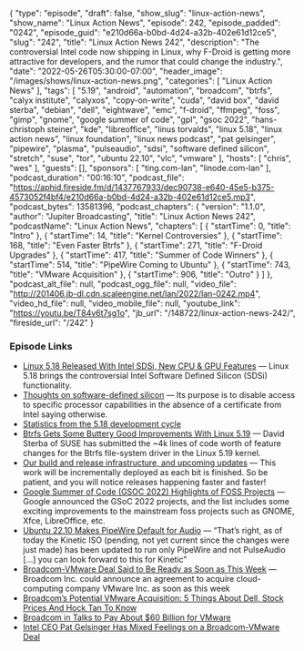 {
  "type": "episode",
  "draft": false,
  "show_slug": "linux-action-news",
  "show_name": "Linux Action News",
  "episode": 242,
  "episode_padded": "0242",
  "episode_guid": "e210d66a-b0bd-4d24-a32b-402e61d12ce5",
  "slug": "242",
  "title": "Linux Action News 242",
  "description": "The controversial Intel code now shipping in Linux, why F-Droid is getting more attractive for developers, and the rumor that could change the industry.",
  "date": "2022-05-26T05:30:00-07:00",
  "header_image": "/images/shows/linux-action-news.png",
  "categories": [
    "Linux Action News"
  ],
  "tags": [
    "5.19",
    "android",
    "automation",
    "broadcom",
    "btrfs",
    "calyx institute",
    "calyxos",
    "copy-on-write",
    "cuda",
    "david box",
    "david sterba",
    "debian",
    "dell",
    "eightwave",
    "emc",
    "f-droid",
    "ffmpeg",
    "foss",
    "gimp",
    "gnome",
    "google summer of code",
    "gpl",
    "gsoc 2022",
    "hans-christoph steiner",
    "kde",
    "libreoffice",
    "linus torvalds",
    "linux 5.18",
    "linux action news",
    "linux foundation",
    "linux news podcast",
    "pat gelsinger",
    "pipewire",
    "plasma",
    "pulseaudio",
    "sdsi",
    "software defined silicon",
    "stretch",
    "suse",
    "tor",
    "ubuntu 22.10",
    "vlc",
    "vmware"
  ],
  "hosts": [
    "chris",
    "wes"
  ],
  "guests": [],
  "sponsors": [
    "ting.com-lan",
    "linode.com-lan"
  ],
  "podcast_duration": "00:16:10",
  "podcast_file": "https://aphid.fireside.fm/d/1437767933/dec90738-e640-45e5-b375-4573052f4bf4/e210d66a-b0bd-4d24-a32b-402e61d12ce5.mp3",
  "podcast_bytes": 13581396,
  "podcast_chapters": {
    "version": "1.1.0",
    "author": "Jupiter Broadcasting",
    "title": "Linux Action News 242",
    "podcastName": "Linux Action News",
    "chapters": [
      {
        "startTime": 0,
        "title": "Intro"
      },
      {
        "startTime": 14,
        "title": "Kernel Controversies"
      },
      {
        "startTime": 168,
        "title": "Even Faster Btrfs"
      },
      {
        "startTime": 271,
        "title": "F-Droid Upgrades"
      },
      {
        "startTime": 417,
        "title": "Summer of Code Winners"
      },
      {
        "startTime": 514,
        "title": "PipeWire Coming to Ubuntu"
      },
      {
        "startTime": 743,
        "title": "VMware Acquisition"
      },
      {
        "startTime": 906,
        "title": "Outro"
      }
    ]
  },
  "podcast_alt_file": null,
  "podcast_ogg_file": null,
  "video_file": "http://201406.jb-dl.cdn.scaleengine.net/lan/2022/lan-0242.mp4",
  "video_hd_file": null,
  "video_mobile_file": null,
  "youtube_link": "https://youtu.be/T84v6t7sg1o",
  "jb_url": "/148722/linux-action-news-242/",
  "fireside_url": "/242"
}


### Episode Links

  * [Linux 5.18 Released With Intel SDSi, New CPU & GPU Features](https://www.phoronix.com/scan.php?page=news_item&px=Linux-5.18-Released "Linux 5.18 Released With Intel SDSi, New CPU & GPU Features") — Linux 5.18 brings the controversial Intel Software Defined Silicon (SDSi) functionality.
  * [Thoughts on software-defined silicon](https://lwn.net/Articles/884876/ "Thoughts on software-defined silicon") — Its purpose is to disable access to specific processor capabilities in the absence of a certificate from Intel saying otherwise.
  * [Statistics from the 5.18 development cycle](https://lwn.net/Articles/895800/ "Statistics from the 5.18 development cycle")
  * [Btrfs Gets Some Buttery Good Improvements With Linux 5.19](https://www.phoronix.com/scan.php?page=news_item&px=Btrfs-Linux-5.19-Changes "Btrfs Gets Some Buttery Good Improvements With Linux 5.19") — David Sterba of SUSE has submitted the ~4k lines of code worth of feature changes for the Btrfs file-system driver in the Linux 5.19 kernel.
  * [Our build and release infrastructure, and upcoming updates](https://f-droid.org/2022/05/24/buildserver-overhaul-sponsored-by-calyx-institute.html "Our build and release infrastructure, and upcoming updates") — This work will be incrementally deployed as each bit is finished. So be patient, and you will notice releases happening faster and faster!
  * [Google Summer of Code (GSOC 2022) Highlights of FOSS Projects](https://debugpointnews.com/gsoc-2022/ "Google Summer of Code \(GSOC 2022\) Highlights of FOSS Projects") — Google announced the GSoC 2022 projects, and the list includes some exciting improvements to the mainstream foss projects such as GNOME, Xfce, LibreOffice, etc. 
  * [Ubuntu 22.10 Makes PipeWire Default for Audio](https://9to5linux.com/looks-like-ubuntu-22-10-will-finally-switch-to-pipewire-by-default-and-drop-pulseaudio "Ubuntu 22.10 Makes PipeWire Default for Audio") — “That’s right, as of today the Kinetic ISO (pending, not yet current since the changes were just made) has been updated to run only PipeWire and not PulseAudio […] you can look forward to this for Kinetic”
  * [Broadcom-VMware Deal Said to Be Ready as Soon as This Week](https://www.bloomberg.com/news/articles/2022-05-22/broadcom-said-to-be-in-talks-to-acquire-vmware "Broadcom-VMware Deal Said to Be Ready as Soon as This Week") — Broadcom Inc. could announce an agreement to acquire cloud-computing company VMware Inc. as soon as this week
  * [Broadcom’s Potential VMware Acquisition: 5 Things About Dell, Stock Prices And Hock Tan To Know](https://www.crn.com/slide-shows/cloud/broadcom-s-potential-vmware-acquisition-5-things-to-know-about-dell-stock-prices-and-hock-tan "Broadcom’s Potential VMware Acquisition: 5 Things About Dell, Stock Prices And Hock Tan To Know")
  * [Broadcom in Talks to Pay About $60 Billion for VMware](https://www.wsj.com/articles/broadcom-discussing-paying-around-140-a-share-for-vmware-people-say-11653334946 "Broadcom in Talks to Pay About $60 Billion for VMware")
  * [Intel CEO Pat Gelsinger Has Mixed Feelings on a Broadcom-VMware Deal](https://www.bloomberg.com/news/articles/2022-05-23/intel-s-gelsinger-has-mixed-feelings-on-broadcom-vmware-deal "Intel CEO Pat Gelsinger Has Mixed Feelings on a Broadcom-VMware Deal")



